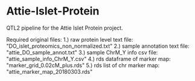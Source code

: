 # Attie-Islet-Protein

QTL2 pipeline for the Attie Islet Protein project.

Required original files:
  1.) raw protein level text file: "DO_islet_proteomics_non_normalized.txt"
  2.) sample annotation text file: "attie_DO_sample_annot.txt"
  3.) sample ChrM_Y info csv file: "attie_sample_info_ChrM_Y.csv"
  4.) rds dataframe of marker map: "marker_grid_0.02cM_plus.rds"
  5.) rds list of chr marker map:  "attie_marker_map_20180303.rds"
  
  
  
